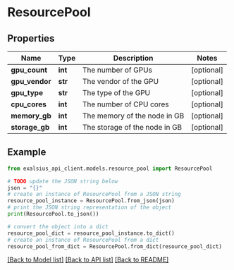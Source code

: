 # ResourcePool


## Properties

Name | Type | Description | Notes
------------ | ------------- | ------------- | -------------
**gpu_count** | **int** | The number of GPUs | [optional] 
**gpu_vendor** | **str** | The vendor of the GPU | [optional] 
**gpu_type** | **str** | The type of the GPU | [optional] 
**cpu_cores** | **int** | The number of CPU cores | [optional] 
**memory_gb** | **int** | The memory of the node in GB | [optional] 
**storage_gb** | **int** | The storage of the node in GB | [optional] 

## Example

```python
from exalsius_api_client.models.resource_pool import ResourcePool

# TODO update the JSON string below
json = "{}"
# create an instance of ResourcePool from a JSON string
resource_pool_instance = ResourcePool.from_json(json)
# print the JSON string representation of the object
print(ResourcePool.to_json())

# convert the object into a dict
resource_pool_dict = resource_pool_instance.to_dict()
# create an instance of ResourcePool from a dict
resource_pool_from_dict = ResourcePool.from_dict(resource_pool_dict)
```
[[Back to Model list]](../README.md#documentation-for-models) [[Back to API list]](../README.md#documentation-for-api-endpoints) [[Back to README]](../README.md)



